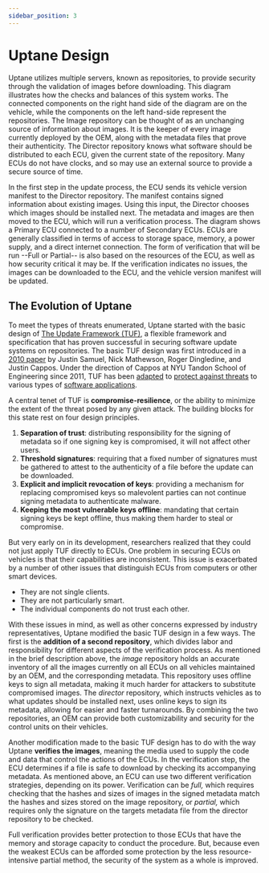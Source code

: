 ```yaml
---
sidebar_position: 3
---
```


# Uptane Design

<!-- ![](../assets/images/Uptane_process.png) -->

Uptane utilizes multiple servers, known as repositories, to provide security through the validation of images before downloading. This diagram illustrates how the checks and balances of this system works. The connected components on the right hand side of the diagram are on the vehicle, while the components on the left hand-side represent the repositories. The Image repository can be thought of as an unchanging source of information about images. It is the keeper of every image currently deployed by the OEM, along with the metadata files that prove their authenticity. The Director repository knows what software should be distributed to each ECU, given the current state of the repository. Many ECUs do not have clocks, and so may use an external source to provide a secure source of time.

In the first step in the update process, the ECU sends its vehicle version manifest to the Director repository. The manifest contains signed information about existing images. Using this input, the Director chooses which images should be installed next. The metadata and images are then moved to the ECU, which will run a verification process. The diagram shows a Primary ECU connected to a number of Secondary ECUs. ECUs are generally classified in terms of access to storage space, memory, a power supply, and a direct internet connection. The form of verification that will be run --Full or Partial-- is also based on the resources of the ECU, as well as how security critical it may be. If the verification indicates no issues, the images can be downloaded to the ECU, and the vehicle version manifest will be updated.

## The Evolution of Uptane

To meet the types of threats enumerated, Uptane started with the basic design of [The Update Framework (TUF)](https://theupdateframework.github.io/overview.html), a flexible framework and specification that has proven successful in securing software update systems on repositories. The basic TUF design was first introduced in a [2010 paper](https://ssl.engineering.nyu.edu/papers/samuel_tuf_ccs_2010.pdf) by Justin Samuel, Nick Mathewson, Roger Dingledine, and Justin Cappos. Under the direction of Cappos at NYU Tandon School of Engineering since 2011, TUF has been [adapted](https://theupdateframework.github.io/papers/prevention-rollback-attacks-atc2017.pdf?raw=true) to [protect against threats](https://theupdateframework.github.io/papers/protect-community-repositories-nsdi2016.pdf?raw=true) to various types of [software applications](https://uptane.github.io/papers/kuppusamy_escar_16.pdf).

A central tenet of TUF is **compromise-resilience**, or the ability to minimize the extent of the threat posed by any given attack. The building blocks for this state rest on four design principles.

1. **Separation of trust**: distributing responsibility for the signing of metadata so if one signing key is compromised, it will not affect other users.
2. **Threshold signatures**: requiring that a fixed number of signatures must be gathered to attest to the authenticity of a file before the update can be downloaded.
3. **Explicit and implicit revocation of keys**: providing a mechanism for replacing compromised keys so malevolent parties can not continue signing metadata to authenticate malware.
4. **Keeping the most vulnerable keys offline**: mandating that certain signing keys be kept offline, thus making them harder to steal or compromise.

But very early on in its development, researchers realized that they could not just apply TUF directly to ECUs. One problem in securing ECUs on vehicles is that their capabilities are inconsistent. This issue is exacerbated by a number of other issues that distinguish ECUs from computers or other smart devices.

- They are not single clients.
- They are not particularly smart.
- The individual components do not trust each other.

With these issues in mind, as well as other concerns expressed by industry representatives, Uptane modified the basic TUF design in a few ways. The first is the **addition of a second repository**, which divides labor and responsibility for different aspects of the verification process. As mentioned in the brief description above, the _image_ repository holds an accurate inventory of all the images currently on all ECUs on all vehicles maintained by an OEM, and the corresponding metadata. This repository uses offline keys to sign all metadata, making it much harder for attackers to substitute compromised images. The _director_ repository, which instructs vehicles as to what updates should be installed next, uses online keys to sign its metadata, allowing for easier and faster turnarounds. By combining the two repositories, an OEM can provide both customizability and security for the control units on their vehicles.

Another modification made to the basic TUF design has to do with the way Uptane **verifies the images**, meaning the media used to supply the code and data that control the actions of the ECUs. In the verification step, the ECU determines if a file is safe to download by checking its accompanying metadata. As mentioned above, an ECU can use two different verification strategies, depending on its power. Verification can be _full,_ which requires checking that the hashes and sizes of images in the signed metadata match the hashes and sizes stored on the image repository, or _partial,_ which requires only the signature on the targets metadata file from the director repository to be checked.

Full verification provides better protection to those ECUs that have the memory and storage capacity to conduct the procedure. But, because even the weakest ECUs can be afforded some protection by the less resource-intensive partial method, the security of the system as a whole is improved.
